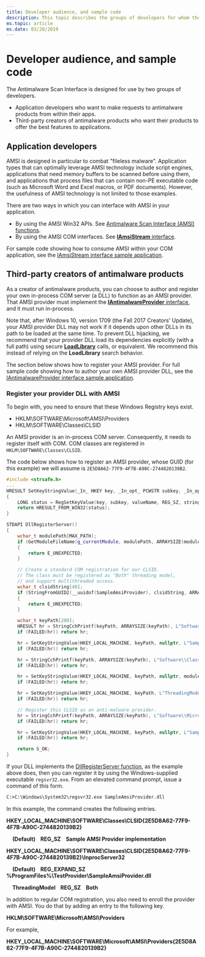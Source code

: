 ```yaml
---
title: Developer audience, and sample code
description: This topic describes the groups of developers for whom the Antimalware Scan Interface is designed.
ms.topic: article
ms.date: 03/20/2019
---
```


# Developer audience, and sample code

The Antimalware Scan Interface is designed for use by two groups of developers.

- Application developers who want to make requests to antimalware products from within their apps.
- Third-party creators of antimalware products who want their products to offer the best features to applications.

## Application developers

AMSI is designed in particular to combat "fileless malware". Application types that can optimally leverage AMSI technology include script engines, applications that need memory buffers to be scanned before using them, and applications that process files that can contain non-PE executable code (such as Microsoft Word and Excel macros, or PDF documents). However, the usefulness of AMSI technology is not limited to those examples.

There are two ways in which you can interface with AMSI in your application.

- By using the AMSI Win32 APIs. See [Antimalware Scan Interface (AMSI) functions](/windows/desktop/amsi/antimalware-scan-interface-functions).
- By using the AMSI COM interfaces. See [**IAmsiStream** interface](/windows/desktop/api/amsi/nn-amsi-iamsistream).

For sample code showing how to consume AMSI within your COM application, see the [IAmsiStream interface sample application](https://github.com/Microsoft/Windows-classic-samples/tree/master/Samples/AmsiStream).

## Third-party creators of antimalware products

As a creator of antimalware products, you can choose to author and register your own in-process COM server (a DLL) to function as an AMSI provider. That AMSI provider must implement the [**IAntimalwareProvider** interface](/windows/desktop/api/amsi/nn-amsi-iantimalwareprovider), and it must run in-process.

Note that, after Windows 10, version 1709 (the Fall 2017 Creators' Update), your AMSI provider DLL may not work if it depends upon other DLLs in its path to be loaded at the same time. To prevent DLL hijacking, we recommend that your provider DLL load its dependencies explicitly (with a full path) using secure [**LoadLibrary**](/windows/desktop/api/libloaderapi/nf-libloaderapi-loadlibraryw) calls, or equivalent. We recommend this instead of relying on the **LoadLibrary** search behavior.

The section below shows how to register your AMSI provider. For full sample code showing how to author your own AMSI provider DLL, see the [IAntimalwareProvider interface sample application](https://github.com/Microsoft/Windows-classic-samples/tree/master/Samples/AmsiProvider).

### Register your provider DLL with AMSI

To begin with, you need to ensure that these Windows Registry keys exist.

- HKLM\SOFTWARE\Microsoft\AMSI\Providers
- HKLM\SOFTWARE\Classes\CLSID

An AMSI provider is an in-process COM server. Consequently, it needs to register itself with COM. COM classes are registered in `HKLM\SOFTWARE\Classes\CLSID`.

The code below shows how to register an AMSI provider, whose GUID (for this example) we will assume is `2E5D8A62-77F9-4F7B-A90C-2744820139B2`.

```cpp
#include <strsafe.h>
...
HRESULT SetKeyStringValue(_In_ HKEY key, _In_opt_ PCWSTR subkey, _In_opt_ PCWSTR valueName, _In_ PCWSTR stringValue)
{
    LONG status = RegSetKeyValue(key, subkey, valueName, REG_SZ, stringValue, (wcslen(stringValue) + 1) * sizeof(wchar_t));
    return HRESULT_FROM_WIN32(status);
}

STDAPI DllRegisterServer()
{
    wchar_t modulePath[MAX_PATH];
    if (GetModuleFileName(g_currentModule, modulePath, ARRAYSIZE(modulePath)) >= ARRAYSIZE(modulePath))
    {
        return E_UNEXPECTED;
    }

    // Create a standard COM registration for our CLSID.
    // The class must be registered as "Both" threading model,
    // and support multithreaded access.
    wchar_t clsidString[40];
    if (StringFromGUID2(__uuidof(SampleAmsiProvider), clsidString, ARRAYSIZE(clsidString)) == 0)
    {
        return E_UNEXPECTED;
    }

    wchar_t keyPath[200];
    HRESULT hr = StringCchPrintf(keyPath, ARRAYSIZE(keyPath), L"Software\\Classes\\CLSID\\%ls", clsidString);
    if (FAILED(hr)) return hr;

    hr = SetKeyStringValue(HKEY_LOCAL_MACHINE, keyPath, nullptr, L"SampleAmsiProvider");
    if (FAILED(hr)) return hr;

    hr = StringCchPrintf(keyPath, ARRAYSIZE(keyPath), L"Software\\Classes\\CLSID\\%ls\\InProcServer32", clsidString);
    if (FAILED(hr)) return hr;

    hr = SetKeyStringValue(HKEY_LOCAL_MACHINE, keyPath, nullptr, modulePath);
    if (FAILED(hr)) return hr;

    hr = SetKeyStringValue(HKEY_LOCAL_MACHINE, keyPath, L"ThreadingModel", L"Both");
    if (FAILED(hr)) return hr;

    // Register this CLSID as an anti-malware provider.
    hr = StringCchPrintf(keyPath, ARRAYSIZE(keyPath), L"Software\\Microsoft\\AMSI\\Providers\\%ls", clsidString);
    if (FAILED(hr)) return hr;

    hr = SetKeyStringValue(HKEY_LOCAL_MACHINE, keyPath, nullptr, L"SampleAmsiProvider");
    if (FAILED(hr)) return hr;

    return S_OK;
}
```

If your DLL implements the [DllRegisterServer function](/windows/desktop/api/olectl/nf-olectl-dllregisterserver), as the example above does, then you can register it by using the Windows-supplied executable `regsvr32.exe`. From an elevated command prompt, issue a command of this form.

```cmd
C:>C:\Windows\System32\regsvr32.exe SampleAmsiProvider.dll
```

In this example, the command creates the following entries.

**HKEY_LOCAL_MACHINE\SOFTWARE\Classes\CLSID\{2E5D8A62-77F9-4F7B-A90C-2744820139B2}**

&nbsp;&nbsp;&nbsp;&nbsp;**(Default)    REG_SZ    Sample AMSI Provider implementation**


**HKEY_LOCAL_MACHINE\SOFTWARE\Classes\CLSID\{2E5D8A62-77F9-4F7B-A90C-2744820139B2}\InprocServer32**

&nbsp;&nbsp;&nbsp;&nbsp;**(Default)    REG_EXPAND_SZ    %ProgramFiles%\TestProvider\SampleAmsiProvider.dll**

&nbsp;&nbsp;&nbsp;&nbsp;**ThreadingModel    REG_SZ    Both**

In addition to regular COM registration, you also need to enroll the provider with AMSI. You do that by adding an entry to the following key.

**HKLM\SOFTWARE\Microsoft\AMSI\Providers**

For example,

**HKEY_LOCAL_MACHINE\SOFTWARE\Microsoft\AMSI\Providers\{2E5D8A62-77F9-4F7B-A90C-2744820139B2}**
